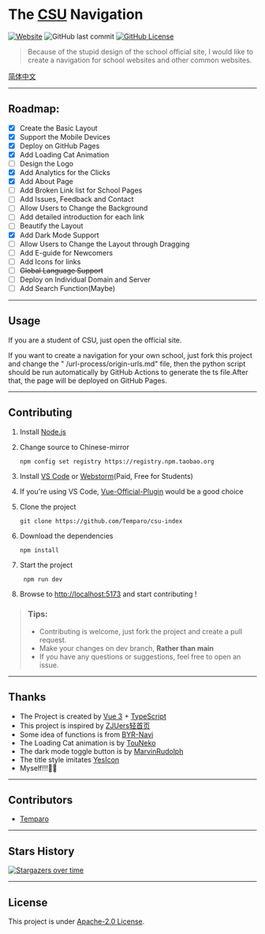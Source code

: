 # The [CSU](https://www.csu.edu.cn/) Navigation

[![Website](https://img.shields.io/website?url=https%3A%2F%2Fcsu-index.github.io%2F&up_message=CSU-Index&down_message=Time%20out&style=for-the-badge)](https://csu-index.github.io/)
![GitHub last commit](https://img.shields.io/github/last-commit/Temparo/csu-index?style=for-the-badge)
[![GitHub License](https://img.shields.io/github/license/Temparo/csu-index?style=for-the-badge)](LICENSE)

> Because of the stupid design of the school official site, I would like to create a navigation for school websites and
> other common websites.

[简体中文](README.zh-Hans.md)

---

## Roadmap:

- [x] Create the Basic Layout
- [x] Support the Mobile Devices
- [x] Deploy on GitHub Pages
- [x] Add Loading Cat Animation
- [ ] Design the Logo
- [x] Add Analytics for the Clicks
- [x] Add About Page
- [ ] Add Broken Link list for School Pages
- [ ] Add Issues, Feedback and Contact
- [ ] Allow Users to Change the Background
- [ ] Add detailed introduction for each link
- [ ] Beautify the Layout
- [x] Add Dark Mode Support
- [ ] Allow Users to Change the Layout through Dragging
- [ ] Add E-guide for Newcomers
- [ ] Add Icons for links
- [ ] ~~Global Language Support~~
- [ ] Deploy on Individual Domain and Server
- [ ] Add Search Function(Maybe)

---

## Usage

If you are a student of CSU, just open the official site.

If you want to create a navigation for your own school, just fork this project and change the "
/url-process/origin-urls.md" file, then the python script should be run automatically by GitHub Actions to generate the
ts file.After that, the page will be deployed on GitHub Pages.

---

## Contributing

1. Install [Node.js](https://nodejs.org/en/download/)

2. Change source to Chinese-mirror

   ```shell
   npm config set registry https://registry.npm.taobao.org
   ```

3. Install [VS Code](https://code.visualstudio.com/) or [Webstorm](https://www.jetbrains.com/webstorm/)(Paid, Free for
   Students)

4. If you're using VS Code, [Vue-Official-Plugin](https://marketplace.visualstudio.com/items?itemName=Vue.volar) would
   be a good choice

5. Clone the project

   ```shell
   git clone https://github.com/Temparo/csu-index
   ```

6. Download the dependencies

   ```shell
   npm install
   ```

7. Start the project

   ```shell
    npm run dev
   ```
8. Browse to [http://localhost:5173](http://localhost:5173) and start contributing !

> ### Tips:
> - Contributing is welcome, just fork the project and create a pull request.
> - Make your changes on dev branch, **Rather than main**
> - If you have any questions or suggestions, feel free to open an issue.

---

## Thanks

- The Project is created by [Vue 3](https://vuejs.org/) + [TypeScript](https://www.typescriptlang.org/)
- This project is inspired by [ZJUers轻首页](https://zjuers.com/)
- Some idea of functions is from [BYR-Navi](https://github.com/BYR-Navi/BYR-Navi)
- The Loading Cat animation is by [TouNeko](https://codepen.io/touneko)
- The dark mode toggle button is by [MarvinRudolph](https://codepen.io/MarvinRudolph)
- The title style imitates [YesIcon](https://yesicon.app/)
- Myself!!!🏳️‍🌈

---

## Contributors

- [Temparo](https://github.com/Temparo)

---

## Stars History

[![Stargazers over time](https://starchart.cc/Temparo/csu-index.svg)](https://starchart.cc/Temparo/csu-index)

---

## License

This project is under [Apache-2.0 License](LICENSE).
